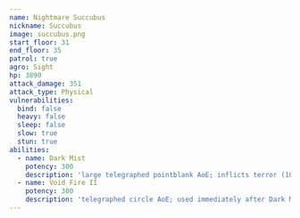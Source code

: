 ```yaml
---
name: Nightmare Succubus
nickname: Succubus
image: succubus.png
start_floor: 31
end_floor: 35
patrol: true
agro: Sight
hp: 3890
attack_damage: 351
attack_type: Physical
vulnerabilities:
  bind: false
  heavy: false
  sleep: false
  slow: true
  stun: true
abilities:
  - name: Dark Mist
    potency: 300
    description: 'large telegraphed pointblank AoE; inflicts terror (10s)'
  - name: Void Fire II
    potency: 300
    description: 'telegraphed circle AoE; used immediately after Dark Mist'
---
```

